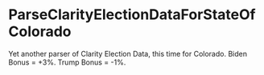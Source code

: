 # ParseClarityElectionDataForStateOfColorado
Yet another parser of Clarity Election Data, this time for Colorado. Biden Bonus = +3%. Trump Bonus = -1%.

